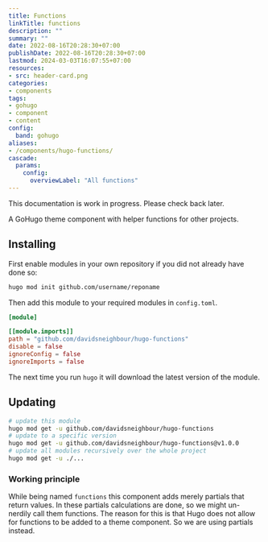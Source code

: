 ```yaml
---
title: Functions
linkTitle: functions
description: ""
summary: ""
date: 2022-08-16T20:28:30+07:00
publishDate: 2022-08-16T20:28:30+07:00
lastmod: 2024-03-03T16:07:55+07:00
resources:
- src: header-card.png
categories:
- components
tags:
- gohugo
- component
- content
config:
  band: gohugo
aliases:
- /components/hugo-functions/
cascade:
  params:
    config:
      overviewLabel: "All functions"
---
```


This documentation is work in progress. Please check back later.

A GoHugo theme component with helper functions for other projects.

## Installing

First enable modules in your own repository if you did not already have done so:

```bash
hugo mod init github.com/username/reponame
```

Then add this module to your required modules in `config.toml`.

```toml
[module]

[[module.imports]]
path = "github.com/davidsneighbour/hugo-functions"
disable = false
ignoreConfig = false
ignoreImports = false

```

The next time you run `hugo` it will download the latest version of the module.

## Updating

```bash
# update this module
hugo mod get -u github.com/davidsneighbour/hugo-functions
# update to a specific version
hugo mod get -u github.com/davidsneighbour/hugo-functions@v1.0.0
# update all modules recursively over the whole project
hugo mod get -u ./...
```

### Working principle

While being named `functions` this component adds merely partials that return values. In these partials calculations are done, so we might un-nerdily call them functions. The reason for this is that Hugo does not allow for functions to be added to a theme component. So we are using partials instead.
